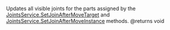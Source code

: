 Updates all visible joints for the parts assigned by the [JointsService.SetJoinAfterMoveTarget](https://developer.roblox.com/api-reference/function/JointsService/SetJoinAfterMoveTarget) and [JointsService.SetJoinAfterMoveInstance](https://developer.roblox.com/api-reference/function/JointsService/SetJoinAfterMoveInstance) methods.
@returns void
